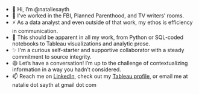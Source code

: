 - 👋 Hi, I’m @nataliesayth
- 🌱 I've worked in the FBI, Planned Parenthood, and TV writers’ rooms.
- ⚡ As a data analyst and even outside of that work, my ethos is efficiency in communication. 
- 👀 This should be apparent in all my work, from Python or SQL-coded notebooks to Tableau visualizations and analytic prose.
- ✨ I'm a curious self-starter and supportive collaborator with a steady commitment to source integrity.
- 😄 Let’s have a conversation! I’m up to the challenge of contextualizing information in a way you hadn’t considered.
- 📫 Reach me on [LinkedIn](https://www.linkedin.com/in/natalie-sayth-60111a3a/), check out my [Tableau profile](https://public.tableau.com/app/profile/natalie.sayth/vizzes), or email me at natalie dot sayth at gmail dot com
<!---
nataliesayth/nataliesayth is a ✨ special ✨ repository because its `README.md` (this file) appears on your GitHub profile.
You can click the Preview link to take a look at your changes.
--->
